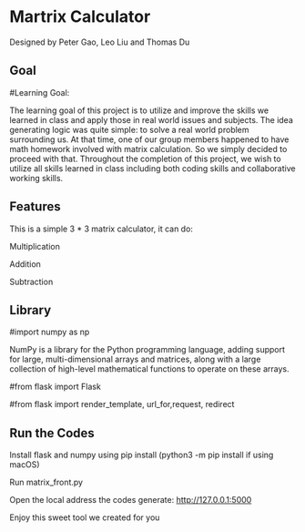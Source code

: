 
# Martrix Calculator 

Designed by Peter Gao, Leo Liu and Thomas Du 







## Goal
#Learning Goal: 

The learning goal of this project is to utilize and improve the skills we learned in class and apply those in real world issues and subjects. The idea generating logic was quite simple: to solve a real world problem surrounding us. At that time, one of our group members happened to have math homework involved with matrix calculation. So we simply decided to proceed with that. Throughout the completion of this project, we wish to utilize all skills learned in class including both coding skills and collaborative working skills.
## Features

This is a simple 3 * 3 matrix calculator, it can do:

Multiplication 

Addition

Subtraction
## Library 
#import numpy as np

NumPy is a library for the Python programming language, adding support for large, multi-dimensional arrays and matrices, along with a large collection of high-level mathematical functions to operate on these arrays.


#from flask import Flask

#from flask import render_template, url_for,request, redirect
## Run the Codes

Install flask and numpy using pip install (python3 -m pip install if using macOS)

Run matrix_front.py 

Open the local address the codes generate: http://127.0.0.1:5000

Enjoy this sweet tool we created for you
